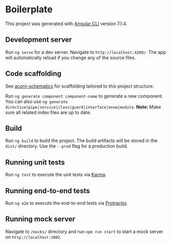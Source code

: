 # Boilerplate

This project was generated with [Angular CLI](https://github.com/angular/angular-cli) version 7.1.4.

## Development server

Run `ng serve` for a dev server. Navigate to `http://localhost:4200/`. The app will automatically reload if you change any of the source files.

## Code scaffolding

See [acorn-schematics](https://bitbucket.org/paulstahmer/acorn-schematics/src/master/) for scaffolding tailored to this project structure.

Run `ng generate component component-name` to generate a new component. You can also use `ng generate directive|pipe|service|class|guard|interface|enum|module`.
**Note:** Make sure all related index files are up to date.

## Build

Run `ng build` to build the project. The build artifacts will be stored in the `dist/` directory. Use the `--prod` flag for a production build.

## Running unit tests

Run `ng test` to execute the unit tests via [Karma](https://karma-runner.github.io).

## Running end-to-end tests

Run `ng e2e` to execute the end-to-end tests via [Protractor](http://www.protractortest.org/).

## Running mock server

Navigate to `/mocks/` directory and run `npm run start` to start a mock server on `http://localhost:3002`.
